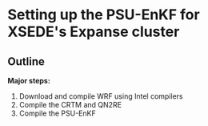 # Setting up the PSU-EnKF for XSEDE's Expanse cluster

## Outline

**Major steps:**
1) Download and compile WRF using Intel compilers
2) Compile the CRTM and QN2RE
3) Compile the PSU-EnKF




